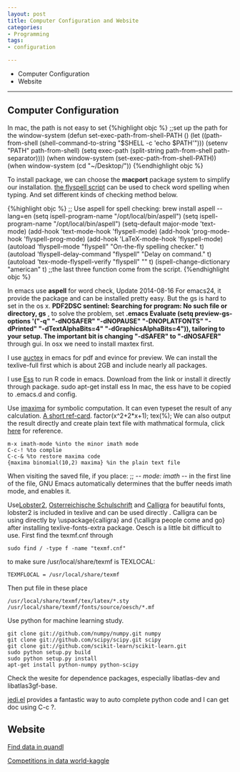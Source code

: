 ```yaml
---
layout: post
title: Computer Configuration and Website
categories:
- Programming
tags:
- configuration

---
```

* Computer Configuration
* Website

---

## Computer Configuration

In mac, the path is not easy to set
{%highlight objc %}
;;set up the path for the window-system
(defun set-exec-path-from-shell-PATH ()
    (let ((path-from-shell (shell-command-to-string "$SHELL -c 'echo $PATH'")))
      (setenv "PATH" path-from-shell)
      (setq exec-path (split-string path-from-shell path-separator))))
(when window-system (set-exec-path-from-shell-PATH))
(when window-system (cd "~/Desktop/"))
{%endhighlight objc %}

To install package, we can choose the **macport** package system to simplify our installation. [the flyspell script](http://www-sop.inria.fr/members/Manuel.Serrano/flyspell/flyspell.html) can be used to check word spelling when typing. And set different kinds of checking method below.

{%highlight objc %}
;; Use aspell for spell checking: brew install aspell --lang=en
(setq ispell-program-name "/opt/local/bin/aspell")
(setq ispell-program-name "/opt/local/bin/aspell")
(setq-default major-mode 'text-mode)
(add-hook 'text-mode-hook 'flyspell-mode)
(add-hook 'prog-mode-hook 'flyspell-prog-mode)
(add-hook 'LaTeX-mode-hook 'flyspell-mode)
(autoload 'flyspell-mode "flyspell" "On-the-fly spelling checker." t)
(autoload 'flyspell-delay-command "flyspell" "Delay on command." t)
(autoload 'tex-mode-flyspell-verify "flyspell" "" t)
(ispell-change-dictionary "american" t)
;;the last three function come from the script.
{%endhighlight objc %}

In emacs use **aspell** for word check, 
Update 2014-08-16 For emacs24, it provide the package and can be installed pretty easy. But the gs is hard to set in the os x. **PDF2DSC sentinel: Searching for program: No such file or directory, gs** , to solve the problem, set **.emacs Evaluate (setq preview-gs-options '("-q" "-dNOSAFER" "-dNOPAUSE" "-DNOPLATFONTS" "-dPrinted" "-dTextAlphaBits=4" "-dGraphicsAlphaBits=4")), tailoring to your setup. The important bit is changing "-dSAFER" to "-dNOSAFER"** through gui. In osx we need to install maxtex first.

I use [auctex](https://www.gnu.org/software/auctex/download-for-unix.html) in emacs for pdf and evince for preview. We can install the texlive-full first which is about 2GB and include nearly all packages.



I use [Ess](http://ess.r-project.org/index.php?Section=download) to run R code in emacs. Download from the link or install it directly through package.
	sudo apt-get install  ess
In mac, the ess have to be copied to .emacs.d and config.


Use [imaxima](https://sites.google.com/site/imaximaimath/download-and-install/easy-install-on-linux) for symbolic computation. It can even typeset the result of any calculation. [A short ref-card](http://hippasus.com/resources/symmath/maximacalc.html).
	factor(x^2+2*x+1);
	tex(%);
We can also output the result directly and create plain text file with mathmatical formula, click [here](https://sites.google.com/site/imaximaimath/imath-overview/tutorial-of-imath) for reference.

	m-x imath-mode %into the minor imath mode
	C-c-! %to complie
	C-c-& %to restore maxima code
	{maxima binomial(10,2) maxima} %in the plain text file


When visiting the saved file, if you place:
;; -*- mode: imath -*-
in the first line of the file, GNU Emacs automatically determines that the buffer needs imath mode, and enables it.

Use[Lobster2](http://www.tug.dk/FontCatalogue/lobster2/), [Osterreichische Schulschrift](http://www.tug.dk/FontCatalogue/oesch/) and [Calligra](http://www.tug.dk/FontCatalogue/calligra/) for beautiful fonts, lobster2 is included in texlive and can be used directly . Calligra can be using directly by \uspackage{calligra} and {\calligra people come and go} after installing  texlive-fonts-extra package. Oesch is a little bit difficult to use. First find the texmf.cnf through

	sudo find / -type f -name "texmf.cnf"
	
to make sure /usr/local/share/texmf is TEXLOCAL:

	TEXMFLOCAL = /usr/local/share/texmf
	
Then put file in these place

	/usr/local/share/texmf/tex/latex/*.sty
	/usr/local/share/texmf/fonts/source/oesch/*.mf

Use python for machine learning study.

	git clone git://github.com/numpy/numpy.git numpy
	git clone git://github.com/scipy/scipy.git scipy
	git clone git://github.com/scikit-learn/scikit-learn.git
	sudo python setup.py build
	sudo python setup.py install
	apt-get install python-numpy python-scipy
	
Check the wesite for dependence packages, especially libatlas-dev and libatlas3gf-base.

[jedi.el](http://tkf.github.io/emacs-jedi/latest/) provides a fantastic way to auto complete python code and I can get doc using C-c ?.

## Website
[Find data in quandl](http://quandl.com)

[Competitions in data world-kaggle](http://kaggle.com)

